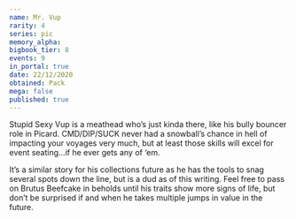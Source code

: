 ```yaml
---
name: Mr. Vup
rarity: 4
series: pic
memory_alpha:
bigbook_tier: 8
events: 9
in_portal: true
date: 22/12/2020
obtained: Pack
mega: false
published: true
---
```


Stupid Sexy Vup is a meathead who’s just kinda there, like his bully bouncer role in Picard. CMD/DIP/SUCK never had a snowball’s chance in hell of impacting your voyages very much, but at least those skills will excel for event seating…if he ever gets any of ‘em. 

It’s a similar story for his collections future as he has the tools to snag several spots down the line, but is a dud as of this writing. Feel free to pass on Brutus Beefcake in beholds until his traits show more signs of life, but don’t be surprised if and when he takes multiple jumps in value in the future.
